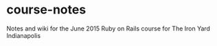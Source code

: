 # course-notes
Notes and wiki for the June 2015 Ruby on Rails course for The Iron Yard Indianapolis
